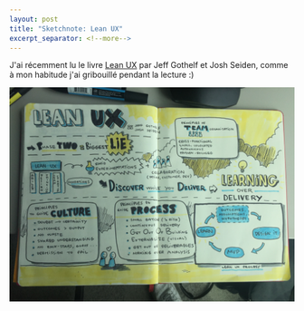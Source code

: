 ```yaml
---
layout: post
title: "Sketchnote: Lean UX"
excerpt_separator: <!--more-->
---
```


J'ai récemment lu le livre [Lean UX](http://www.leanuxbook.com/) par Jeff Gothelf et Josh Seiden, comme à mon habitude j'ai gribouillé pendant la lecture :)

![leanux](../images/leanux-sketchnote.jpg)